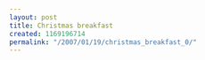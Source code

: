 ```yaml
---
layout: post
title: Christmas breakfast
created: 1169196714
permalink: "/2007/01/19/christmas_breakfast_0/"
---
```


